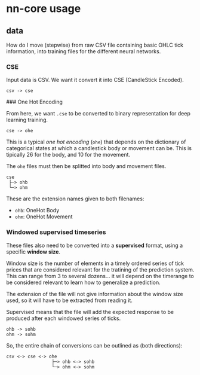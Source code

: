 # nn-core usage

## data

How do I move (stepwise) from raw CSV file containing basic OHLC tick information, into training files for the different neural networks.

### CSE

Input data is CSV. We want it convert it into CSE (CandleStick Encoded).

    csv -> cse
    
### One Hot Encoding

From here, we want `.cse` to be converted to binary representation for deep learning training.

    cse -> ohe
    
This is a typical _one hot encoding_ (`ohe`) that depends on the dictionary of categorical states at which a candlestick body or movement can be. This is tipically 26 for the body, and 10 for the movement.

The `ohe` files must then be splitted into body and movement files.

    cse
     ├─> ohb
     └─> ohm
 
These are the extension names given to both filenames:
 
   - `ohb`: OneHot Body
   - `ohm`: OneHot Movement

### Windowed supervised timeseries

These files also need to be converted into a **supervised** format, using a specific **window size**.

Window size is the number of elements in a timely ordered series of tick prices that are considered relevant for the tratining of the prediction system. This can range from 3 to several dozens... it will depend on the timerange to be considered relevant to learn how to generalize a prediction.

The extension of the file will not give information about the window size used, so it will have to be extracted from reading it.

Supervised means that the file will add the expected response to be produced after each windowed series of ticks.

    ohb -> sohb
    ohm -> sohm
    
So, the entire chain of conversions can be outlined as (both directions):

    csv <-> cse <-> ohe
                     ├─> ohb <-> sohb 
                     └─> ohm <-> sohm